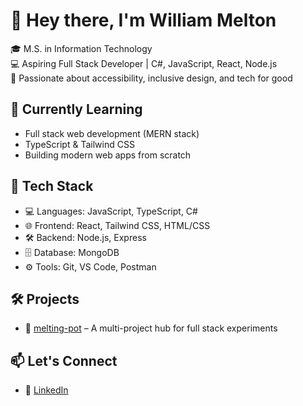# 👋 Hey there, I'm William Melton

🎓 M.S. in Information Technology  
💻 Aspiring Full Stack Developer | C#, JavaScript, React, Node.js  
🌈 Passionate about accessibility, inclusive design, and tech for good

## 🧠 Currently Learning
- Full stack web development (MERN stack)
- TypeScript & Tailwind CSS
- Building modern web apps from scratch

## 🧰 Tech Stack  
- 💻 Languages: JavaScript, TypeScript, C#  
- 🌐 Frontend: React, Tailwind CSS, HTML/CSS  
- 🛠️ Backend: Node.js, Express  
- 🗄️ Database: MongoDB  
- ⚙️ Tools: Git, VS Code, Postman

## 🛠️ Projects
- 🔧 [melting-pot](https://github.com/WilliM233/melting-pot) – A multi-project hub for full stack experiments

## 📫 Let's Connect
- 💼 [LinkedIn](https://www.linkedin.com/in/william-melton-2954a6149/)

